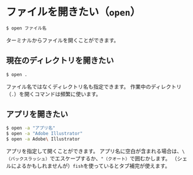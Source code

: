 # ファイルを開きたい（``open``）

```bash
$ open ファイル名
```

ターミナルからファイルを開くことができます。

## 現在のディレクトリを開きたい

```bash
$ open .
```

ファイル名ではなくディレクトリ名も指定できます。
作業中のディレクトリ（``.``）を開くコマンドは頻繁に使います。

## アプリを開きたい

```bash
$ open -a "アプリ名"
$ open -a "Adobe Illustrator"
$ open -a Adobe\ Illustrator
```

アプリを指定して開くことができます。
アプリ名に空白が含まれる場合は、``\（バックスラッシュ）``でエスケープするか、``"（クオート）``で囲むかします。
（シェルによるかもしれませんが）``fish``を使っているとタブ補完が使えます。
